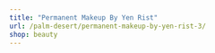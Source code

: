 ```yaml
---
title: "Permanent Makeup By Yen Rist"
url: /palm-desert/permanent-makeup-by-yen-rist-3/
shop: beauty
---
```

